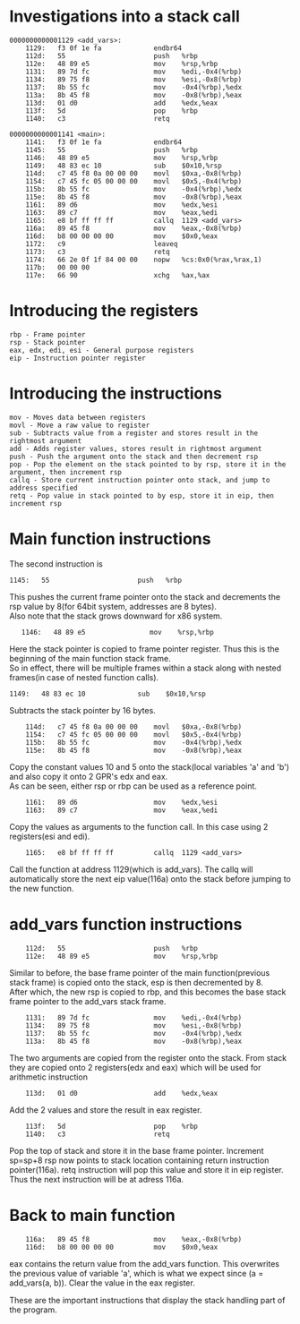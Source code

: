 # Investigations into a stack call

```
0000000000001129 <add_vars>:
    1129:	f3 0f 1e fa          	endbr64
    112d:	55                   	push   %rbp
    112e:	48 89 e5             	mov    %rsp,%rbp
    1131:	89 7d fc             	mov    %edi,-0x4(%rbp)
    1134:	89 75 f8             	mov    %esi,-0x8(%rbp)
    1137:	8b 55 fc             	mov    -0x4(%rbp),%edx
    113a:	8b 45 f8             	mov    -0x8(%rbp),%eax
    113d:	01 d0                	add    %edx,%eax
    113f:	5d                   	pop    %rbp
    1140:	c3                   	retq

0000000000001141 <main>:
    1141:	f3 0f 1e fa          	endbr64
    1145:	55                   	push   %rbp
    1146:	48 89 e5             	mov    %rsp,%rbp
    1149:	48 83 ec 10          	sub    $0x10,%rsp
    114d:	c7 45 f8 0a 00 00 00 	movl   $0xa,-0x8(%rbp)
    1154:	c7 45 fc 05 00 00 00 	movl   $0x5,-0x4(%rbp)
    115b:	8b 55 fc             	mov    -0x4(%rbp),%edx
    115e:	8b 45 f8             	mov    -0x8(%rbp),%eax
    1161:	89 d6                	mov    %edx,%esi
    1163:	89 c7                	mov    %eax,%edi
    1165:	e8 bf ff ff ff       	callq  1129 <add_vars>
    116a:	89 45 f8             	mov    %eax,-0x8(%rbp)
    116d:	b8 00 00 00 00       	mov    $0x0,%eax
    1172:	c9                   	leaveq
    1173:	c3                   	retq
    1174:	66 2e 0f 1f 84 00 00 	nopw   %cs:0x0(%rax,%rax,1)
    117b:	00 00 00
    117e:	66 90                	xchg   %ax,%ax
```

# Introducing the registers

```
rbp - Frame pointer
rsp - Stack pointer
eax, edx, edi, esi - General purpose registers
eip - Instruction pointer register
```

# Introducing the instructions
```
mov - Moves data between registers
movl - Move a raw value to register
sub - Subtracts value from a register and stores result in the rightmost argument
add - Adds register values, stores result in rightmost argument
push - Push the argument onto the stack and then decrement rsp
pop - Pop the element on the stack pointed to by rsp, store it in the argument, then increment rsp 
callq - Store current instruction pointer onto stack, and jump to address specified
retq - Pop value in stack pointed to by esp, store it in eip, then increment rsp

```
# Main function instructions

The second instruction is 
```
1145:   55                      push   %rbp
```
This pushes the current frame pointer onto the stack and decrements the rsp value by 8(for 64bit system, addresses are 8 bytes). <br>
Also note that the stack grows downward for x86 system. <br>

```
   1146:   48 89 e5                mov    %rsp,%rbp
```
Here the stack pointer is copied to frame pointer register. Thus this is the beginning of the main function stack frame. <br>
So in effect, there will be multiple frames within a stack along with nested frames(in case of nested function calls).

```
1149:   48 83 ec 10             sub    $0x10,%rsp
```
Subtracts the stack pointer by 16 bytes.

```
    114d:	c7 45 f8 0a 00 00 00 	movl   $0xa,-0x8(%rbp)
    1154:	c7 45 fc 05 00 00 00 	movl   $0x5,-0x4(%rbp)
    115b:	8b 55 fc             	mov    -0x4(%rbp),%edx
    115e:	8b 45 f8             	mov    -0x8(%rbp),%eax

```
Copy the constant values 10 and 5 onto the stack(local variables 'a' and 'b') and also copy it onto 2 GPR's edx and eax. <br>
As can be seen, either rsp or rbp can be used as a reference point. 

```
    1161:	89 d6                	mov    %edx,%esi
    1163:	89 c7                	mov    %eax,%edi
```
Copy the values as arguments to the function call. In this case using 2 registers(esi and edi).

```
    1165:	e8 bf ff ff ff       	callq  1129 <add_vars>
```
Call the function at address 1129(which is add\_vars).
The callq will automatically store the next eip value(116a) onto the stack before jumping to the new function.

# add\_vars function instructions

```
    112d:	55                   	push   %rbp
    112e:	48 89 e5             	mov    %rsp,%rbp
```
Similar to before, the base frame pointer of the main function(previous stack frame) is copied onto the stack, esp is then decremented by 8. <br>
After which, the new rsp is copied to rbp, and this becomes the base stack frame pointer to the add\_vars stack frame.

```
    1131:	89 7d fc             	mov    %edi,-0x4(%rbp)
    1134:	89 75 f8             	mov    %esi,-0x8(%rbp)
    1137:	8b 55 fc             	mov    -0x4(%rbp),%edx
    113a:	8b 45 f8             	mov    -0x8(%rbp),%eax
```
The two arguments are copied from the register onto the stack.
From stack they are copied onto 2 registers(edx and eax) which will be used for arithmetic instruction

```
    113d:	01 d0                	add    %edx,%eax
```
Add the 2 values and store the result in eax register.
```
    113f:	5d                   	pop    %rbp
    1140:	c3                   	retq
```
Pop the top of stack and store it in the base frame pointer. Increment sp=sp+8
rsp now points to stack location containing return instruction pointer(116a).
retq instruction will pop this value and store it in eip register. 
Thus the next instruction will be at adress 116a.

# Back to main function
```
    116a:	89 45 f8             	mov    %eax,-0x8(%rbp)
    116d:	b8 00 00 00 00       	mov    $0x0,%eax
```
eax contains the return value from the add\_vars function.
This overwrites the previous value of variable 'a', which is what we expect since (a = add\_vars(a, b)).
Clear the value in the eax register. 

These are the important instructions that display the stack handling part of the program. 

